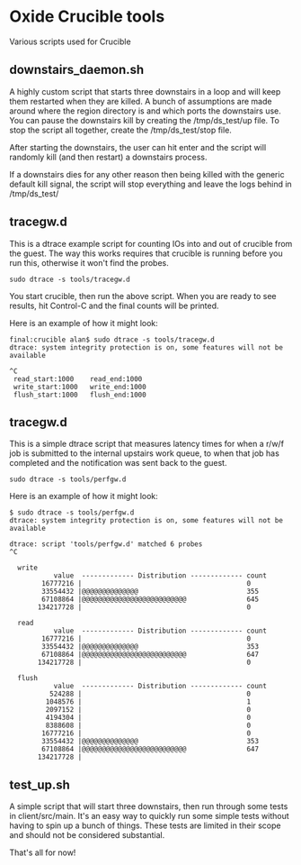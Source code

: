 # Oxide Crucible tools

Various scripts used for Crucible

## downstairs_daemon.sh
A highly custom script that starts three downstairs in a loop and will
keep them restarted when they are killed.  A bunch of assumptions are made
around where the region directory is and which ports the downstairs use.
You can pause the downstairs kill by creating the /tmp/ds_test/up file.
To stop the script all together, create the /tmp/ds_test/stop file.

After starting the downstairs, the user can hit enter and the script
will randomly kill (and then restart) a downstairs process.

If a downstairs dies for any other reason then being killed with the
generic default kill signal, the script will stop everything and leave
the logs behind in /tmp/ds_test/

## tracegw.d
This is a dtrace example script for counting IOs into and out of
crucible from the guest.  The way this works requires that crucible is
running before you run this, otherwise it won't find the probes.
```
sudo dtrace -s tools/tracegw.d
```

You start crucible, then run the above script.  When you are ready to see
results, hit Control-C and the final counts will be printed.

Here is an example of how it might look:
```
final:crucible alan$ sudo dtrace -s tools/tracegw.d
dtrace: system integrity protection is on, some features will not be available

^C
 read_start:1000    read_end:1000
 write_start:1000   write_end:1000
 flush_start:1000   flush_end:1000
```

## tracegw.d
This is a simple dtrace script that measures latency times for when a r/w/f
job is submitted to the internal upstairs work queue, to when that job has
completed and the notification was sent back to the guest.
```
sudo dtrace -s tools/perfgw.d
```

Here is an example of how it might look:
```
$ sudo dtrace -s tools/perfgw.d
dtrace: system integrity protection is on, some features will not be available

dtrace: script 'tools/perfgw.d' matched 6 probes
^C

  write
           value  ------------- Distribution ------------- count
        16777216 |                                         0
        33554432 |@@@@@@@@@@@@@@                           355
        67108864 |@@@@@@@@@@@@@@@@@@@@@@@@@@               645
       134217728 |                                         0

  read
           value  ------------- Distribution ------------- count
        16777216 |                                         0
        33554432 |@@@@@@@@@@@@@@                           353
        67108864 |@@@@@@@@@@@@@@@@@@@@@@@@@@               647
       134217728 |                                         0

  flush
           value  ------------- Distribution ------------- count
          524288 |                                         0
         1048576 |                                         1
         2097152 |                                         0
         4194304 |                                         0
         8388608 |                                         0
        16777216 |                                         0
        33554432 |@@@@@@@@@@@@@@                           353
        67108864 |@@@@@@@@@@@@@@@@@@@@@@@@@@               647
       134217728 |
```

## test_up.sh
A simple script that will start three downstairs, then run through some tests in
client/src/main.  It's an easy way to quickly run some simple tests without
having to spin up a bunch of things.  These tests are limited in their scope and
should not be considered substantial.

That's all for now!
